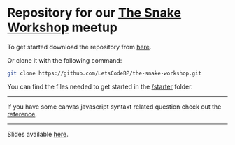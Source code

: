 # Repository for our [The Snake Workshop](https://www.meetup.com/Lets-code-BP/events/239913580/) meetup

To get started download the repository from [here](https://github.com/LetsCodeBP/the-snake-workshop/archive/master.zip).

Or clone it with the following command:

```bash
git clone https://github.com/LetsCodeBP/the-snake-workshop.git
```

You can find the files needed to get started in the [/starter](/starter) folder.

-------

If you have some canvas javascript syntaxt related question check out the [reference](reference.md).

-------

Slides available [here](https://docs.google.com/presentation/d/1c4vL6OybgkBQskDklPlWeW5KRqvAJ3ozijkJjS-WFWk/edit?usp=sharing).
